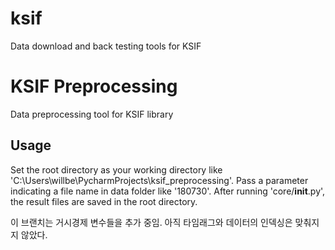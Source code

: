 # ksif
Data download and back testing tools for KSIF
# KSIF Preprocessing
Data preprocessing tool for KSIF library

## Usage
Set the root directory as your working directory like 'C:\Users\willbe\PycharmProjects\ksif_preprocessing'.
Pass a parameter indicating a file name in data folder like '180730'.
After running 'core/__init__.py', the result files are saved in the root directory.

이 브랜치는 거시경제 변수들을 추가 중임.
아직 타임래그와 데이터의 인덱싱은 맞춰지지 않았다.